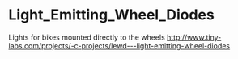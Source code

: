 # Light_Emitting_Wheel_Diodes
Lights for bikes mounted directly to the wheels
http://www.tiny-labs.com/projects/-c-projects/lewd---light-emitting-wheel-diodes